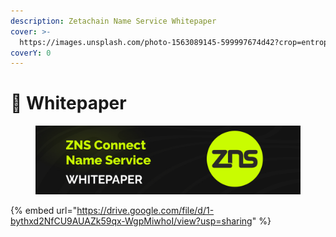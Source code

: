 ```yaml
---
description: Zetachain Name Service Whitepaper
cover: >-
  https://images.unsplash.com/photo-1563089145-599997674d42?crop=entropy&cs=srgb&fm=jpg&ixid=M3wxOTcwMjR8MHwxfHNlYXJjaHw2fHxuZW9ufGVufDB8fHx8MTY4NjU2NDYxOXww&ixlib=rb-4.0.3&q=85
coverY: 0
---
```


# 📜 Whitepaper

<figure><img src=".gitbook/assets/Poster Twitter 24 (1).jpg" alt=""><figcaption></figcaption></figure>

{% embed url="https://drive.google.com/file/d/1-bythxd2NfCU9AUAZk59qx-WgpMiwhoI/view?usp=sharing" %}
